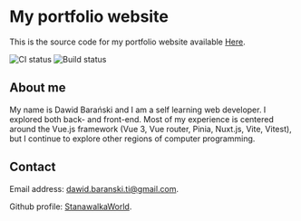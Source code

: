 # My portfolio website

This is the source code for my portfolio website available [Here](https://stanawalkaworld.github.io/).

![CI status](https://github.com/StanawalkaWorld/portfolio-website/actions/workflows/CI.yml/badge.svg)
![Build status](https://github.com/StanawalkaWorld/portfolio-website/actions/workflows/main.yml/badge.svg)

## About me

My name is Dawid Barański and I am a self learning web developer. I explored both back- and front-end. Most of my experience is centered around the Vue.js framework (Vue 3, Vue router, Pinia, Nuxt.js, Vite, Vitest), but I continue to explore other regions of computer programming.

## Contact

Email address: [dawid.baranski.ti@gmail.com](mailto:dawid.baranski.ti@gmail.com).

Github profile: [StanawalkaWorld](https://github.com/StanawalkaWorld).
